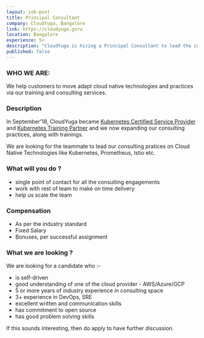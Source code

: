 ```yaml
---
layout: job-post
title: Principal Consultant 
company: CloudYuga, Bangalore
link: https://cloudyuga.guru
location: Bangalore
experience: 5+
description: "CloudYuga is hiring a Principal Consultant to lead the consulting engagements on Cloud Native Technologies like Kubernetes, Prometheus, Istio.. "  
published: false
---
```


### WHO WE ARE:
We help customers to move adapt cloud native technologies and practices via our training and consulting services.

### Description
In September'18, CloudYuga became [Kubernetes Certified Service Provider](https://www.cncf.io/certification/kcsp/) and [Kubernetes Training Partner](https://www.cncf.io/certification/training/) and we now expanding our consulting practices, along with trainings. 

We are looking for the teammate to lead our consulting pratices on Cloud Native Technologies like Kubernetes, Prometheus, Istio etc.  

### What will you do ?
- single point of contact for all the consulting engagements 
- work with rest of team to make on time delivery
- help us scale the team  

### Compensation 
- As per the industry standard 
- Fixed Salary 
- Bonuses, per successful assignment

### What we are looking ?

We are looking for a candidate who :-
- is self-driven
- good understanding of one of the cloud provider - AWS/Azure/GCP
- 5 or more years of industry experience in consulting space
- 3+ experience in DevOps, SRE  
- excellent written and communication skills
- has commitment to open source
- has good problem solving skills

If this sounds interesting, then do apply to have further discussion. 
